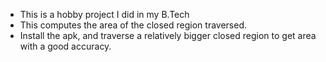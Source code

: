 * This is a hobby project I did in my B.Tech
* This computes the area of the closed region traversed.
* Install the apk, and traverse a relatively bigger closed region to get area with a good accuracy.
